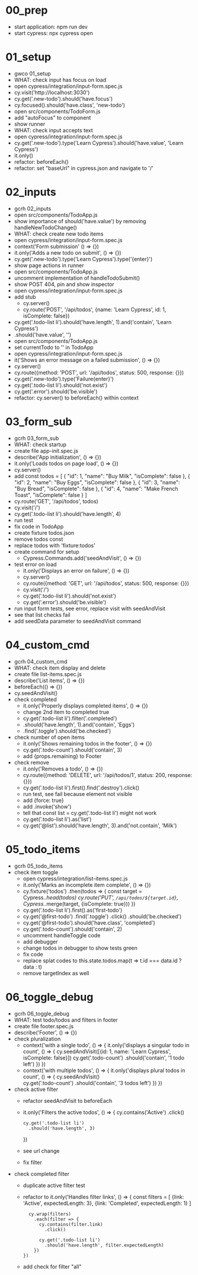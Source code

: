 # 00_prep

- start application: npm run dev
- start cypress: npx cypress open

# 01_setup

- gwco 01_setup
- WHAT: check input has focus on load
- open cypress/integration/input-form.spec.js
- cy.visit('http://localhost:3030')
- cy.get('.new-todo').should('have.focus')
- cy.focused().should('have.class', 'new-todo')
- open src/components/TodoForm.js
- add "autoFocus" to component
- show runner
- WHAT: check input accepts text
- open cypress/integration/input-form.spec.js
- cy.get('.new-todo').type('Learn Cypress').should('have.value', 'Learn Cypress')
- it.only()
- refactor: beforeEach()
- refactor: set "baseUrl" in cypress.json and navigate to '/'

# 02_inputs

- gcrh 02_inputs
- open src/components/TodoApp.js
- show importance of should('have.value') by removing handleNewTodoChange()
- WHAT: check create new todo items
- open cypress/integration/input-form.spec.js
- context('Form submission' () => {})
- it.only('Adds a new todo on submit', () => {})
- cy.get('.new-todo').type('Learn Cypress').type('{enter}')
- show page actions in runner
- open src/components/TodoApp.js
- uncomment implementation of handleTodoSubmit()
- show POST 404, pin and show inspector
- open cypress/integration/input-form.spec.js
- add stub
    - cy.server()
    - cy.route('POST', '/api/todos', {name: 'Learn Cypress', id: 1, isComplete: false})
- cy.get('.todo-list li').should('have.length', 1).and('contain', 'Learn Cypress')
- .should('have.value', '')
- open src/components/TodoApp.js
- set currentTodo to '' in TodoApp
- open cypress/integration/input-form.spec.js
- it('Shows an error message on a failed submission', () => {})
- cy.server()
- cy.route({method: 'POST', url: '/api/todos', status: 500, response: {}})
- cy.get('.new-todo').type('Failure{enter}')
- cy.get('.todo-list li').should('not.exist')
- cy.get('.error').should('be.visible')
- refactor: cy.server() to beforeEach() within context

# 03_form_sub

- gcrh 03_form_sub
- WHAT: check startup
- create file app-init.spec.js
- describe('App initialization', () => {})
- it.only('Loads todos on page load', () => {})
- cy.server()
- add const todos = [
  {
    "id": 1,
    "name": "Buy Milk",
    "isComplete": false
  },
  {
    "id": 2,
    "name": "Buy Eggs",
    "isComplete": false
  },
  {
    "id": 3,
    "name": "Buy Bread",
    "isComplete": false
  },
  {
    "id": 4,
    "name": "Make French Toast",
    "isComplete": false
  }
]
- cy.route('GET', '/api/todos', todos)
- cy.visit('/')
- cy.get('.todo-list li').should('have.length', 4)
- run test
- fix code in TodoApp
- create fixture todos.json
- remove todos const
- replace todos with 'fixture:todos'
- create command for setup
    - Cypress.Commands.add('seedAndVisit', () => {})
- test error on load
    - it.only('Displays an error on failure', () => {})
    - cy.server()
    - cy.route({method: 'GET', url: '/api/todos', status: 500, response: {}})
    - cy.visit('/')
    - cy.get('.todo-list li').should('not.exist')
    - cy.get('.error').should('be.visible')
- run input form tests, see error, replace visit with seedAndVisit
- see that list checks fail
- add seedData parameter to seedAndVisit command

# 04_custom_cmd

- gcrh 04_custom_cmd
- WHAT: check item display and delete
- create file list-items.spec.js
- describe('List items', () => {})
- beforeEach(() => {})
- cy.seedAndVisit()
- check completed
    - it.only('Properly displays completed items', () => {})
    - change 2nd item to completed true
    - cy.get('.todo-list li').filter('.completed')
    - .should('have.length', 1).and('contain', 'Eggs')
    - .find('.toggle').should('be.checked')
- check number of open items
    - it.only('Shows remaining todos in the footer', () => {})
    - cy.get('.todo-count').should('contain', 3)
    - add {props.remaining} to Footer
- check remove
    - it.only('Removes a todo', () => {})
    - cy.route({method: 'DELETE', url: '/api/todos/1', status: 200, response: {}})
    - cy.get('.todo-list li').first().find('.destroy').click()
    - run test, see fail because element not visible
    - add {force: true}
    - add .invoke('show')
    - tell that const list = cy.get('.todo-list li') might not work
    - cy.get('.todo-list li').as('list')
    - cy.get('@list').should('have.length', 3).and('not.contain', 'Milk')

# 05_todo_items

- gcrh 05_todo_items
- check item toggle
    - open cypress/integration/list-items.spec.js
    - it.only('Marks an incomplete item complete', () => {})
    - cy.fixture('todos')
          .then(todos => {
            const target = Cypress._.head(todos)
            cy.route('PUT', `/api/todos/${target.id}`, Cypress._.merge(target, {isComplete: true}))
          })
    - cy.get('.todo-list li').first().as('first-todo')
    - cy.get('@first-todo')
          .find('.toggle')
          .click()
          .should('be.checked')
    - cy.get('@first-todo').should('have.class', 'completed')
    - cy.get('.todo-count').should('contain', 2)
    - uncomment handleToggle code
    - add debugger
    - change todos in debugger to show tests green
    - fix code
    - replace splat codes to this.state.todos.map(t => t.id === data.id ? data : t)
    - remove targetIndex as well

# 06_toggle_debug

- gcrh 06_toggle_debug
- WHAT: test todo/todos and filters in footer
- create file footer.spec.js
- describe('Footer', () => {})
- check pluralization
    - context('with a single todo', () => {
        it.only('displays a singular todo in count', () => {
          cy.seedAndVisit([{id: 1, name: 'Learn Cypress', isComplete: false}])
          cy.get('.todo-count')
            .should('contain', '1 todo left')
        })
      })
    - context('with multiple todos', () => {
        it.only('displays plural todos in count', () => {
          cy.seedAndVisit()  
          cy.get('.todo-count')
            .should('contain', '3 todos left')
        })
      })
- check active filter
    - refactor seedAndVisit to beforeEach
    - it.only('Filters the active todos', () => {
          cy.contains('Active')
            .click()

          cy.get('.todo-list li')
            .should('have.length', 3)
        })
    - see url change
    - fix filter
- check completed filter
    - duplicate active filter test
    - refactor to
          it.only('Handles filter links', () => {
            const filters = [
              {link: 'Active', expectedLength: 3},
              {link: 'Completed', expectedLength: 1}
            ]

            cy.wrap(filters)
              .each(filter => {
                cy.contains(filter.link)
                  .click()

                cy.get('.todo-list li')
                  .should('have.length', filter.expectedLength)
              })
          })
    - add check for filter "all"
